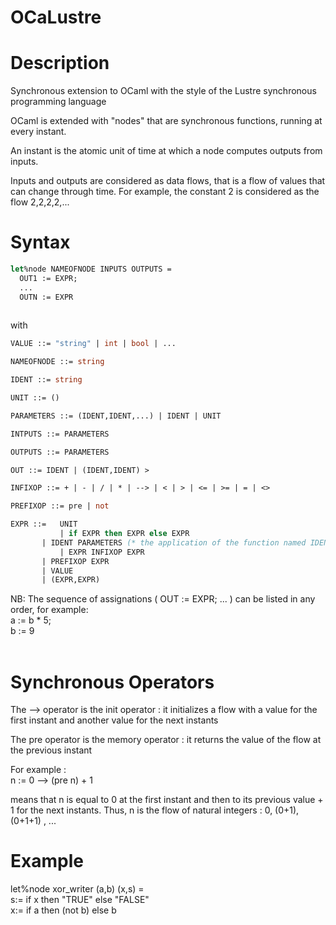 # OCaLustre

# Description

Synchronous extension to OCaml with the style of the Lustre synchronous programming language

OCaml is extended with "nodes" that are synchronous functions,
running at every instant.

An instant is the atomic unit of time at which a node computes outputs from inputs.

Inputs and outputs are considered as data flows, that is a flow of values that can change through time. For example, the constant 2 is considered as the flow 2,2,2,2,...  

# Syntax 
```ocaml
let%node NAMEOFNODE INPUTS OUTPUTS = 
  OUT1 := EXPR; 
  ... 
  OUTN := EXPR
  
```
with
<br />
```ocaml
VALUE ::= "string" | int | bool | ... 

NAMEOFNODE ::= string 

IDENT ::= string 

UNIT ::= () 

PARAMETERS ::= (IDENT,IDENT,...) | IDENT | UNIT

INTPUTS ::= PARAMETERS 

OUTPUTS ::= PARAMETERS 

OUT ::= IDENT | (IDENT,IDENT) >

INFIXOP ::= + | - | / | * | --> | < | > | <= | >= | = | <> 

PREFIXOP ::= pre | not 

EXPR ::=   UNIT 
           | if EXPR then EXPR else EXPR
	   | IDENT PARAMETERS (* the application of the function named IDENT *)
           | EXPR INFIXOP EXPR
	   | PREFIXOP EXPR
	   | VALUE
	   | (EXPR,EXPR)

```
NB: The sequence of assignations ( OUT := EXPR; ... ) can be listed in any order, for example:<br />
   a := b * 5;<br />
   b := 9<br />
<br />
# Synchronous Operators

The --> operator is the init operator : it initializes a flow with a value for the first instant and another value for the next instants<br />

The pre operator is the memory operator : it returns the value of the flow at the previous instant<br />

For example :<br />
   n := 0 --> (pre n) + 1<br />

means that n is equal to 0 at the first instant and then to its previous value + 1 for the next instants. Thus, n is the flow of natural integers : 0, (0+1), (0+1+1) , ...<br />

# Example

let%node xor_writer (a,b) (x,s) =<br />
   s:= if x then "TRUE" else "FALSE" <br />
   x:= if a then (not b) else b<br />
